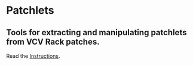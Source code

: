 # Patchlets

## Tools for extracting and manipulating patchlets from VCV Rack patches.

Read the [Instructions](https://github.com/millxing/Patchlets/blob/master/Instructions.md).
